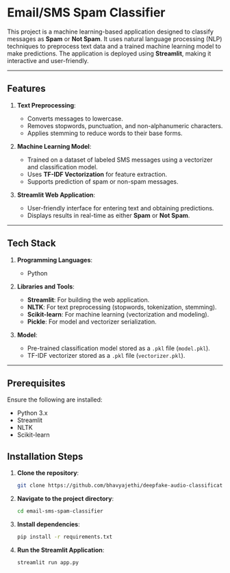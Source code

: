 # **Email/SMS Spam Classifier**

This project is a machine learning-based application designed to classify messages as **Spam** or **Not Spam**. 
It uses natural language processing (NLP) techniques to preprocess text data and a trained machine learning model to make predictions. The application is deployed using **Streamlit**, making it interactive and user-friendly.

---

## **Features**

1. **Text Preprocessing**:
   - Converts messages to lowercase.
   - Removes stopwords, punctuation, and non-alphanumeric characters.
   - Applies stemming to reduce words to their base forms.

2. **Machine Learning Model**:
   - Trained on a dataset of labeled SMS messages using a vectorizer and classification model.
   - Uses **TF-IDF Vectorization** for feature extraction.
   - Supports prediction of spam or non-spam messages.

3. **Streamlit Web Application**:
   - User-friendly interface for entering text and obtaining predictions.
   - Displays results in real-time as either **Spam** or **Not Spam**.

---

## **Tech Stack**

1. **Programming Languages**: 
   - Python

2. **Libraries and Tools**:
   - **Streamlit**: For building the web application.
   - **NLTK**: For text preprocessing (stopwords, tokenization, stemming).
   - **Scikit-learn**: For machine learning (vectorization and modeling).
   - **Pickle**: For model and vectorizer serialization.

3. **Model**:
   - Pre-trained classification model stored as a `.pkl` file (`model.pkl`).
   - TF-IDF vectorizer stored as a `.pkl` file (`vectorizer.pkl`).

---

## **Prerequisites**

Ensure the following are installed:

- Python 3.x
- Streamlit
- NLTK
- Scikit-learn

## **Installation Steps**

1. **Clone the repository**:  
   ```bash
   git clone https://github.com/bhavyajethi/deepfake-audio-classification.git

2. **Navigate to the project directory**:  
   ```bash
   cd email-sms-spam-classifier

3. **Install dependencies**:  
   ```bash
   pip install -r requirements.txt
   
4. **Run the Streamlit Application**:  
   ```bash
   streamlit run app.py





